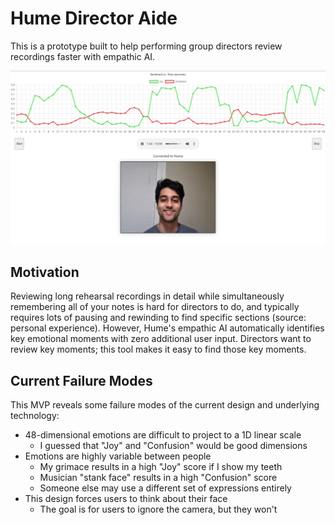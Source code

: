 # Hume Director Aide

This is a prototype built to help performing group directors review recordings faster with empathic AI. 

![](mvp_ui.png)

## Motivation

Reviewing long rehearsal recordings in detail while simultaneously remembering all of your notes is hard for directors to do, and typically requires lots of pausing and rewinding to find specific sections (source: personal experience). However, Hume's empathic AI automatically identifies key emotional moments with zero additional user input. Directors want to review key moments; this tool makes it easy to find those key moments.

## Current Failure Modes

This MVP reveals some failure modes of the current design and underlying technology:

- 48-dimensional emotions are difficult to project to a 1D linear scale
  - I guessed that "Joy" and "Confusion" would be good dimensions
- Emotions are highly variable between people
  - My grimace results in a high "Joy" score if I show my teeth
  - Musician "stank face" results in a high "Confusion" score
  - Someone else may use a different set of expressions entirely
- This design forces users to think about their face
  - The goal is for users to ignore the camera, but they won't
